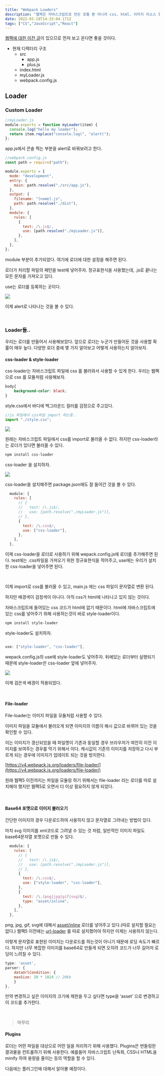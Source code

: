 ```yaml
---
title: "Webpack Loaders"
description: "웹팩은 자바스크립트로 만든 모듈 뿐 아니라 css, html, 이미지 리소스 등등 모든것을 로더를 사용하여 모듈처럼 다룰 수 있다."
date: 2022-01-18T14:33:04.171Z
tags: ["CS","JavaScript","React"]
---
```

[웹팩에 대한 이전 글](https://velog.io/@leehyunho2001/Webpack)이 있으므로 먼저 보고 온다면 좋을 것이다.

* 현재 디렉터리 구조
  * src
    * app.js
    * plus.js
  * index.html
  * myLoader.js
  * webpack.config.js

## Loader

### Custom Loader

```js
//myLoader.js
module.exports = function myLoader(item) {
  console.log("hello my loader");
  return item.replace("console.log(", "alert(");
};

```

app.js에서 콘솔 찍는 부분을 alert로 바꿔보려고 한다.

```js
//webpack.config.js
const path = require("path");

module.exports = {
  mode: "development",
  entry: {
    main: path.resolve("./src/app.js"),
  },
  output: {
    filename: "[name].js",
    path: path.resolve("./dist"),
  },
  module: {
    rules: [
      {
        test: /\.js$/,
        use: [path.resolve("./myLoader.js")],
      },
    ],
  },
};

```

module 부분이 추가되었다. 여기에 로더에 대한 설정을 해주면 된다.

로더가 처리할 파일의 패턴을 test에 넣어주자. 정규표현식을 사용했는데, .js로 끝나는 모든 문자를 가져오고 있다.

use는 로더를 등록하는 곳이다.

![](/images/9617c7a3-102c-4110-aefe-58c1e39b5706-image.png)

이제 alert로 나타나는 것을 볼 수 있다.

<br>

### Loader들..

우리는 로더를 만들어서 사용해보았다. 앞으로 로더는 누군가 만들어둔 것을 사용할 확률이 매우 높다. 다양한 로더 중에 몇 가지 알아보고 어떻게 사용하는지 알아보자.

#### css-loader & style-loader

css-loader는 자바스크립트 파일에 css 를 불러와서 사용할 수 있게 한다. 우리는 웹팩으로 css 를 모듈처럼 사용해보자.

```css
body{
	background-color: black;
}
```
style.css에서 바디에 백그라운드 컬러를 검정으로 주고있다.

```js
//js 파일에서 css파일 import 하는중..
import "./style.css";
```

![](/images/0f8b551a-795c-4948-b2d9-80be55961802-image.png)

원래는 자바스크립트 파일에서 css를 import로 불러올 수 없다. 하지만 css-loader라는 로더가 있다면 불러올 수 있다.

```bash
npm install css-loader
```

css-loader 을 설치하자.

![](/images/2a4cf2da-b625-4d5d-aef2-ece60de2cd7b-image.png)

css-loader을 설치해주면 package.json에도 잘 들어간 것을 볼 수 있다.

```js
  module: {
    rules: [
      // {
      //   test: /\.js$/,
      //   use: [path.resolve("./myLoader.js")],
      // },
      {
        test: /\.css$/,
        use: ["css-loader"],
      },
    ],
  },
```

이제 css-loader을 로더로 사용하기 위해 wepack.config.js에 로더를 추가해주면 된다. test에는 .css파일을 가져오기 위한 정규표현식을 적어주고, use에는 우리가 설치한 css-loader을 넣어주면 된다.

<br>

이제 import로 css를 불러올 수 있고, main.js 에는 css 파일이 문자열로 변환 된다.

하지만 배경색이 검정색이 아니다. 아직 css가 html에 나타나고 있지 않는 것이다. 

자바스크립트에 들어있는 css 코드가 html에 없기 때문이다. html에 자바스크립트에 있는 css를 넣어주기 위해 사용하는것이 바로 style-loader이다.

```bash
npm install style-loader
```

style-loader도 설치하자.

```js

use: ["style-loader", "css-loader"],
```

wepack.config.js의 use에 style-loader도 넣어주자. 뒤에있는 로더부터 실행되기 때문에 style-loader은 css-loader 앞에 넣어주자.

![](/images/f30ebb12-dabf-483a-9a8b-f7bb2573d443-image.png)

이제 검은색 배경이 적용되었다.

<br>

#### File-loader

File-loader는 이미지 파일을 모듈처럼 사용할 수 있다.

이미지 파일을 모듈에서 불러오게 되면 이미지의 이름이 해시 값으로 바뀌어 있는 것을 확인할 수 있다. 

이는 이미지가 갱신되었을 때 파일명이 기존과 동일할 경우 브라우저가 여전히 이전 이미지를 보여주는 경우를 막기 위해서 이다. 캐시값이 기존의 이미지를 저장하고 다시 부르게 되는 경우에 이미지가 업데이트 되는 것을 방지한다.

[https://v4.webpack.js.org/loaders/file-loader/](https://v4.webpack.js.org/loaders/file-loader/)

원래 웹팩5 이전까지는 파일을 모듈링 하기 위해서는 file-loader 라는 로더를 따로 설치해야 했지만 웹팩5로 오면서 더 이상 필요하지 않게 되었다.

<br>

#### Base64 포멧으로 이미지 불러오기

간단한 이미지의 경우 다운로드하여 사용하지 않고 문자열로 그려내는 방법이 있다.

마치 svg 이미지를 xml코드로 그려낼 수 있는 것 처럼, 일반적인 이미지 파일도 base64문자열 포멧으로 만들 수 있다.

```js
  module: {
    rules: [
      // {
      //   test: /\.js$/,
      //   use: [path.resolve("./myLoader.js")],
      // },
      {
        test: /\.css$/,
        use: ["style-loader", "css-loader"],
      },
      {
        test: /\.(png|jpg|gif|svg)$/,
        type: "asset/inline",
      },
    ],
  },
```

png, jpg, gif, svg에 대해서 [asset/inline](https://webpack.kr/guides/asset-modules/) 로더를 넣어주고 있다.(따로 설치할 필요는 없다.) 웹팩5 이전에는 [url-loader](https://v4.webpack.js.org/loaders/url-loader/) 를 따로 설치했어야 하지만 이제는 사용하지 않는다. 

이렇게 문자열로 표현된 이미지는 다운로드를 하는것이 아니기 때문에 로딩 속도가 빠르다. 하지만 너무 복잡한 이미지를 base64로 만들게 되면 오히려 코드가 너무 길어저 로딩이 느려질 수 있다.

```jsx
type: 'asset',
parser: {
	dataUrlCondition: {
	maxSize: 20 * 1024 // 20kb
	}
},
```

만약 변경하고 싶은 이미지의 크기에 제한을 두고 싶다면 type을 ‘asset’ 으로 변경하고 이 코드를 추가한다.

<br>

> 마무리

#### Plugins

로더는 어떤 파일을 대상으로 어떤 일을 처리하기 위해 사용했다. Plugins은 번들링한 결과물을 컨트롤하기 위해 사용한다. 예를들어 자바스크립트 난독화, CSS나 HTML을 minify 하여 용량을 줄이는 등의 역할을 할 수 있다.

다음에는 플러그인에 대해서 알아볼 예정이다.
